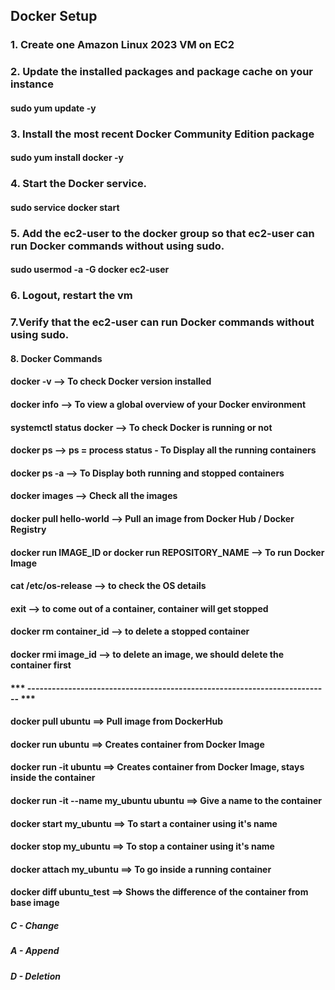 ## Docker Setup

### 1. Create one Amazon Linux 2023 VM on EC2

### 2. Update the installed packages and package cache on your instance
#### sudo yum update -y

### 3. Install the most recent Docker Community Edition package
#### sudo yum install docker -y

### 4. Start the Docker service.
#### sudo service docker start

### 5. Add the ec2-user to the docker group so that ec2-user can run Docker commands without using sudo.
#### sudo usermod -a -G docker ec2-user

### 6. Logout, restart the vm

### 7.Verify that the ec2-user can run Docker commands without using sudo.

#### 8. Docker Commands

#### docker -v  --> To check Docker version installed
#### docker info --> To view a global overview of your Docker environment
#### systemctl status docker --> To check Docker is running or not
#### docker ps --> ps = process status - To Display all the running containers
#### docker ps -a --> To Display both running and stopped containers
#### docker images --> Check all the images
#### docker pull hello-world --> Pull an image from Docker Hub / Docker Registry
#### docker run IMAGE_ID  or docker run REPOSITORY_NAME --> To run Docker Image
#### cat /etc/os-release --> to check the OS details
#### exit --> to come out of a container, container will get stopped
#### docker rm container_id --> to delete a stopped container
#### docker rmi image_id --> to delete an image, we should delete the container first

#### *** -------------------------------------------------------------------------- ***

#### docker pull ubuntu ==> Pull image from DockerHub
#### docker run ubuntu  ==> Creates container from Docker Image
#### docker run -it ubuntu  ==> Creates container from Docker Image, stays inside the container
#### docker run -it --name my_ubuntu ubuntu  ==> Give a name to the container
#### docker start my_ubuntu  ==> To start a container using it's name
#### docker stop my_ubuntu   ==> To stop a container using it's name
#### docker attach my_ubuntu ==> To go inside a running container

#### docker diff ubuntu_test ==> Shows the difference of the container from base image
##### C - Change
##### A - Append
##### D - Deletion













